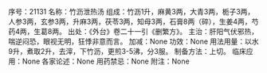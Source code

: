 序号：21131
名称：竹沥泄热汤
组成：竹沥1升，麻黄3两，大青3两，栀子3两，人参3两，玄参3两，升麻3两，茯苓3两，知母3两，石膏8两（碎），生姜4两，芍药4两，生葛8两。
出处：《外台》卷二十一引《删繁方》。
主治：肝阳气伏邪热，喘逆闷恐，眼视无明，狂悸非意而言。
加减：None
功效：None
用法用量：以水9升，煮取2升，去滓，下竹沥，更煎3-5沸，分3服。
制备方法：上切。
临床应用：None
各家论述：None
用药禁忌：None
附注：None
